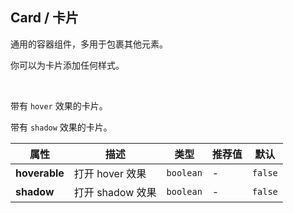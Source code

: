 ## Card / 卡片

通用的容器组件，多用于包裹其他元素。

<ex-code name="ex-card-normal"/>

你可以为卡片添加任何样式。

</ex-code>

<br/>

<ex-code name="ex-card-hoverable">

带有 `hover` 效果的卡片。

</ex-code>

<ex-code name="ex-card-shadow">

带有 `shadow` 效果的卡片。

</ex-code>

<ex-footer edit-link="https://github.com/zeit-ui/vue/edit/master/docs/en-us/components/card.md">

| 属性 | 描述 | 类型 | 推荐值 | 默认
| ---------- | ---------- | ---- |  -------------- | ------ |
| **hoverable** | 打开 hover 效果 | `boolean` | - | `false` |
| **shadow** | 打开 shadow 效果 | `boolean` | - | `false` |

</ex-footer>
